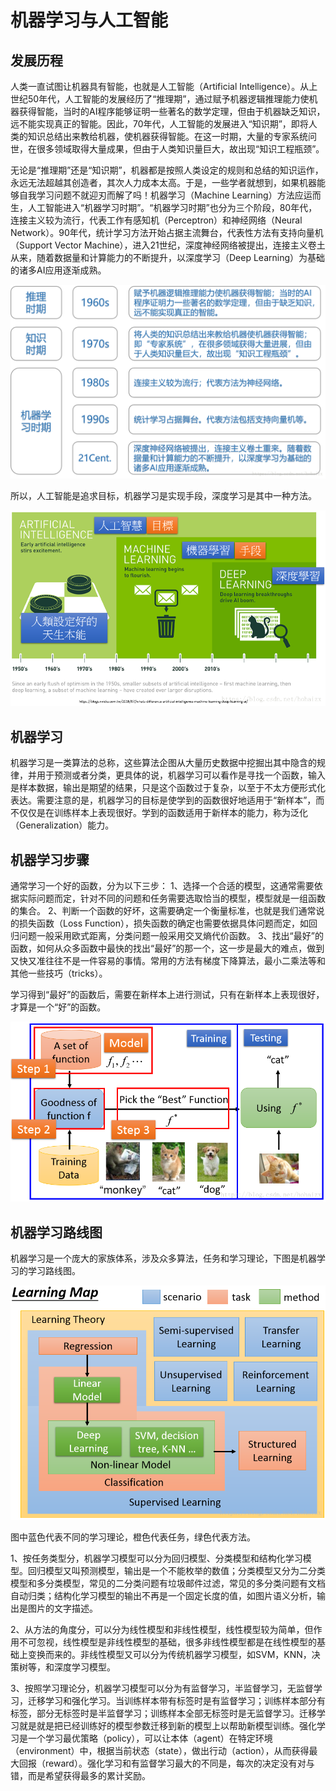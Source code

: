 # 机器学习与人工智能

## 发展历程 

人类一直试图让机器具有智能，也就是人工智能（Artificial Intelligence）。从上世纪50年代，人工智能的发展经历了“推理期”，通过赋予机器逻辑推理能力使机器获得智能，当时的AI程序能够证明一些著名的数学定理，但由于机器缺乏知识，远不能实现真正的智能。因此，70年代，人工智能的发展进入“知识期”，即将人类的知识总结出来教给机器，使机器获得智能。在这一时期，大量的专家系统问世，在很多领域取得大量成果，但由于人类知识量巨大，故出现“知识工程瓶颈”。

无论是“推理期”还是“知识期”，机器都是按照人类设定的规则和总结的知识运作，永远无法超越其创造者，其次人力成本太高。于是，一些学者就想到，如果机器能够自我学习问题不就迎刃而解了吗！机器学习（Machine Learning）方法应运而生，人工智能进入“机器学习时期”。“机器学习时期”也分为三个阶段，80年代，连接主义较为流行，代表工作有感知机（Perceptron）和神经网络（Neural Network）。90年代，统计学习方法开始占据主流舞台，代表性方法有支持向量机（Support Vector Machine），进入21世纪，深度神经网络被提出，连接主义卷土从来，随着数据量和计算能力的不断提升，以深度学习（Deep Learning）为基础的诸多AI应用逐渐成熟。

![](../.gitbook/assets/0-1.png)

所以，人工智能是追求目标，机器学习是实现手段，深度学习是其中一种方法。

![](../.gitbook/assets/0-2.png)

## 机器学习

机器学习是一类算法的总称，这些算法企图从大量历史数据中挖掘出其中隐含的规律，并用于预测或者分类，更具体的说，机器学习可以看作是寻找一个函数，输入是样本数据，输出是期望的结果，只是这个函数过于复杂，以至于不太方便形式化表达。需要注意的是，机器学习的目标是使学到的函数很好地适用于“新样本”，而不仅仅是在训练样本上表现很好。学到的函数适用于新样本的能力，称为泛化（Generalization）能力。

## 机器学习步骤 

通常学习一个好的函数，分为以下三步： 1、选择一个合适的模型，这通常需要依据实际问题而定，针对不同的问题和任务需要选取恰当的模型，模型就是一组函数的集合。 2、判断一个函数的好坏，这需要确定一个衡量标准，也就是我们通常说的损失函数（Loss Function），损失函数的确定也需要依据具体问题而定，如回归问题一般采用欧式距离，分类问题一般采用交叉熵代价函数。 3、找出“最好”的函数，如何从众多函数中最快的找出“最好”的那一个，这一步是最大的难点，做到又快又准往往不是一件容易的事情。常用的方法有梯度下降算法，最小二乘法等和其他一些技巧（tricks）。

学习得到“最好”的函数后，需要在新样本上进行测试，只有在新样本上表现很好，才算是一个“好”的函数。

![](../.gitbook/assets/0-3.png)

## 机器学习路线图

机器学习是一个庞大的家族体系，涉及众多算法，任务和学习理论，下图是机器学习的学习路线图。

![](../.gitbook/assets/0-4.png)

图中蓝色代表不同的学习理论，橙色代表任务，绿色代表方法。 

1、按任务类型分，机器学习模型可以分为回归模型、分类模型和结构化学习模型。回归模型又叫预测模型，输出是一个不能枚举的数值；分类模型又分为二分类模型和多分类模型，常见的二分类问题有垃圾邮件过滤，常见的多分类问题有文档自动归类；结构化学习模型的输出不再是一个固定长度的值，如图片语义分析，输出是图片的文字描述。

 2、从方法的角度分，可以分为线性模型和非线性模型，线性模型较为简单，但作用不可忽视，线性模型是非线性模型的基础，很多非线性模型都是在线性模型的基础上变换而来的。非线性模型又可以分为传统机器学习模型，如SVM，KNN，决策树等，和深度学习模型。

3、按照学习理论分，机器学习模型可以分为有监督学习，半监督学习，无监督学习，迁移学习和强化学习。当训练样本带有标签时是有监督学习；训练样本部分有标签，部分无标签时是半监督学习；训练样本全部无标签时是无监督学习。迁移学习就是就是把已经训练好的模型参数迁移到新的模型上以帮助新模型训练。强化学习是一个学习最优策略（policy），可以让本体（agent）在特定环境（environment）中，根据当前状态（state），做出行动（action），从而获得最大回报（reward）。强化学习和有监督学习最大的不同是，每次的决定没有对与错，而是希望获得最多的累计奖励。



